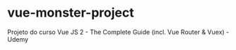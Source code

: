 # vue-monster-project
Projeto do curso Vue JS 2 - The Complete Guide (incl. Vue Router &amp; Vuex) - Udemy
